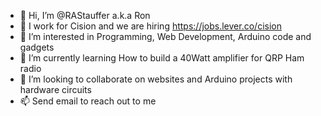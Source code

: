 - 👋 Hi, I’m @RAStauffer a.k.a Ron
- 🏢 I work for Cision and we are hiring https://jobs.lever.co/cision
- 👀 I’m interested in Programming, Web Development, Arduino code and gadgets
- 🌱 I’m currently learning How to build a 40Watt amplifier for QRP Ham radio
- 💞️ I’m looking to collaborate on websites and Arduino projects with hardware circuits
- 📫 Send email to reach out to me

<!---
RAStauffer/RAStauffer is a ✨ special ✨ repository because its `README.md` (this file) appears on your GitHub profile.
You can click the Preview link to take a look at your changes.
--->
